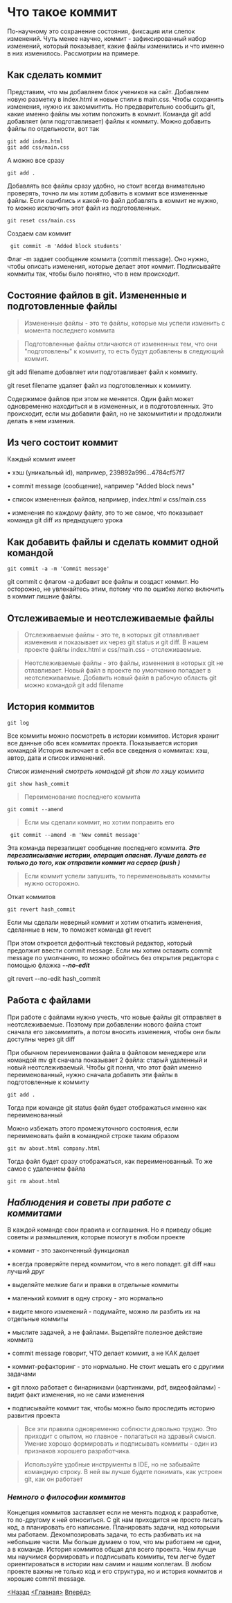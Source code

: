 # Что такое коммит

По-научному это сохранение состояния, фиксация или слепок изменений.
Чуть менее научно, коммит - зафиксированный набор изменений, который показывает, какие файлы изменились и что именно в них изменилось. Рассмотрим на примере.

## Как сделать коммит

Представим, что мы добавляем блок учеников на сайт. Добавляем новую разметку в index.html и новые стили в main.css. Чтобы сохранить изменения, нужно их закоммитить. Но предварительно сообщить git, какие именно файлы мы хотим положить в коммит. Команда git add добавляет (или подготавливает) файлы к коммиту. Можно добавить файлы по отдельности, вот так

```
git add index.html
git add css/main.css
```

А можно все сразу

```
git add .
```

Добавлять все файлы сразу удобно, но стоит всегда внимательно проверять, точно ли мы хотим добавить в коммит все измененные файлы. Если ошиблись и какой-то файл добавлять в коммит не нужно, то можно исключить этот файл из подготовленных.

```
git reset css/main.css
```

Создаем сам коммит

```
 git commit -m 'Added block students'
```

Флаг -m задает сообщение коммита (commit message). Оно нужно, чтобы описать изменения, которые делает этот коммит. Подписывайте коммиты так, чтобы было понятно, что в нем происходит.

## Состояние файлов в git. Измененные и подготовленные файлы

>Измененные файлы - это те файлы, которые мы успели изменить с момента последнего коммита

>Подготовленные файлы отличаются от измененных тем, что они "подготовлены" к коммиту, то есть будут добавлены в следующий коммит.

git add filename добавляет или подготавливает файл к коммиту.

git reset filename удаляет файл из подготовленных к коммиту.

Содержимое файлов при этом не меняется. Один файл может одновременно находиться и в измененных, и в подготовленных. Это происходит, если мы добавили файл, но не закоммитили и продолжили делать в нем измения.


## Из чего состоит коммит

Каждый коммит имеет

•  хэш (уникальный id), например, 239892a996...4784cf57f7

•  commit message (сообщение), например "Added block news"

•  список измененных файлов, например, index.html и css/main.css

•  изменения по каждому файлу, это то же самое, что показывает 
команда git diff из предыдущего урока

## Как добавить файлы и сделать коммит одной командой

```
git commit -a -m 'Commit message'
```

git commit с флагом -a добавит все файлы и создаст коммит. Но осторожно, не увлекайтесь этим, потому что по ошибке легко включить в коммит лишние файлы.

## Отслеживаемые и неотслеживаемые файлы

>Отслеживаемые файлы - это те, в которых git отлавливает изменения и показывает их через git status и git diff. В нашем проекте файлы index.html и css/main.css - отслеживаемые.

>Неотслеживаемые файлы - это файлы, изменения в которых git не отлавливает. Новый файл в проекте по умолчанию попадает в неотслеживаемые. Добавить новый файл в рабочую область git можно командой git add filename

## История коммитов

```
git log
```

Все коммиты можно посмотреть в истории коммитов. История хранит все данные обо всех коммитах проекта. Показывается история командой
История включает в себя все сведения о коммитах: хэш, автор, дата и список изменений. 

*Список изменений смотреть командой git show по хэшу коммита*

```
git show hash_commit
```

>Переименование последнего коммита

```
git commit --amend
```

>Если мы сделали коммит, но хотим поправить его

```
 git commit --amend -m 'New commit message'
```

Эта команда перезапишет сообщение последнего коммита. _**Это перезаписывание истории, операция опасная. Лучше делать ее только до того, как отправили коммит на сервер (push )**_

>Если коммит успели запушить, то переименовывать коммиты нужно осторожно.

Откат коммитов 

```
git revert hash_commit
```
Если мы сделали неверный коммит и хотим откатить изменения, сделанные в нем, то поможет команда git revert

При этом откроется дефолтный текстовый редактор, который предолжит ввести commit message. Если мы хотим оставить commit message по умолчанию, то можно обойтись без открытия редактора с помощью флажка _**--no-edit**_


git revert --no-edit hash_commit

## Работа с файлами

При работе с файлами нужно учесть, что новые файлы git отправляет в неотслеживаемые. Поэтому при добавлении нового файла стоит сначала его закоммитить, а потом вносить изменения, чтобы они были доступны через git diff

При обычном переименовании файла в файловом менеджере или командой mv git сначала показывает 2 файла: старый удаленный и новый неотслеживаемый. Чтобы git понял, что этот файл именно переименованный, нужно сначала добавить эти файлы в подготовленные к коммиту


```
git add .
```

Тогда при команде git status файл будет отображаться именно как переименованный

Можно избежать этого промежуточного состояния, если переименовать файл в командной строке таким образом

```
git mv about.html company.html
```

Тогда файл будет сразу отображаться, как переименованный. То же самое с удалением файла

```
git rm about.html
```

## _**Наблюдения и советы при работе с коммитами**_

В каждой команде свои правила и соглашения. Но я приведу общие советы и размышления, которые помогут в любом проекте

•	коммит - это законченный функционал

•	всегда проверяйте перед коммитом, что в него попадет. git diff наш лучший друг
  
•   выделяйте мелкие баги и правки в отдельные коммиты

•	маленький коммит в одну строку - это нормально

•	видите много изменений - подумайте, можно ли разбить их на 
отдельные коммиты

•	мыслите задачей, а не файлами. Выделяйте полезное действие коммита

•	commit message говорит, ЧТО делает коммит, а не КАК делает

•	коммит-рефакторинг - это нормально. Не стоит мешать его с другими задачами

•	git плохо работает с бинарниками (картинками, pdf, видеофайлами) - видит факт изменения, но не сами изменения

•	подписывайте коммит так, чтобы можно было проследить историю развития проекта

>Все эти правила одновременно соблюсти довольно трудно. Это приходит с опытом, но главное - полагаться на здравый смысл. Умение хорошо формировать и подписывать коммиты - один из признаков хорошего разработчика.

>Используйте удобные инструменты в IDE, но не забывайте командную строку. В ней вы лучше будете понимать, как устроен git, как он работает

### _**Немного о философии коммитов**_

Концепция коммитов заставляет если не менять подход к разработке, то по-другому к ней относиться. 
С git нам приходится не просто писать код, а планировать его написание. Планировать задачи, над которыми мы работаем. Декомпозировать задачи, то есть разбивать их на небольшие части.
Мы больше думаем о том, что мы работаем не одни, а в команде. История коммитов общая для всего проекта. Чем лучше мы научимся формировать и подписывать коммиты, тем легче будет ориентироваться в истории нам самим и нашим коллегам.
В любом проекте важны не только код и его структура, но и история коммитов и хорошие commit message.




[<Назад](./../Pages/add.md)  [<Главная>](./../readme.md)   [Вперёд>](./Pages/../push.md)

